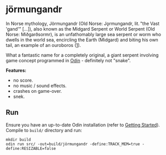 # jörmungandr

In Norse mythology, Jörmungandr (Old Norse: Jǫrmungandr, lit. "the Vast 'gand'" [...]), also known as the Midgard Serpent or World Serpent (Old Norse: Miðgarðsormr), 
is an unfathomably large sea serpent or worm who dwells in the world sea, encircling the Earth (Midgard) and biting his own tail, an example of an ouroboros
([1](https://en.wikipedia.org/wiki/J%C3%B6rmungandr)).

What a fantastic name for a completely original, a giant serpent involving game concept programmed in [Odin](https://odin-lang.org/) - definitely not "snake".

**Features:**

- no score.
- no music / sound effects.
- crashes on game-over.
- snek.

## Run

Ensure you have an up-to-date Odin installation (refer to [Getting Started](https://odin-lang.org/docs/install/)).
Compile to `build/` directory and run:

```
mkdir build
odin run src/ -out=build/jörmungandr -define:TRACK_MEM=true -define:RESIZABLE=false
```
